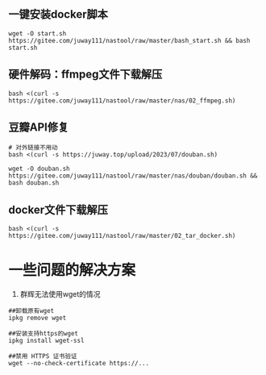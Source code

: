 ## 一键安装docker脚本
```
wget -O start.sh https://gitee.com/juway111/nastool/raw/master/bash_start.sh && bash start.sh
```
## 硬件解码：ffmpeg文件下载解压 
```
bash <(curl -s https://gitee.com/juway111/nastool/raw/master/nas/02_ffmpeg.sh)
```
## 豆瓣API修复
```
# 对外链接不用动
bash <(curl -s https://juway.top/upload/2023/07/douban.sh)
```
```
wget -O douban.sh https://gitee.com/juway111/nastool/raw/master/nas/douban/douban.sh && bash douban.sh
```
## docker文件下载解压
```
bash <(curl -s https://gitee.com/juway111/nastool/raw/master/02_tar_docker.sh)
```

# 一些问题的解决方案
1. 群辉无法使用wget的情况
```
##卸载原有wget
ipkg remove wget

##安装支持https的wget
ipkg install wget-ssl

##禁用 HTTPS 证书验证
wget --no-check-certificate https://...
```